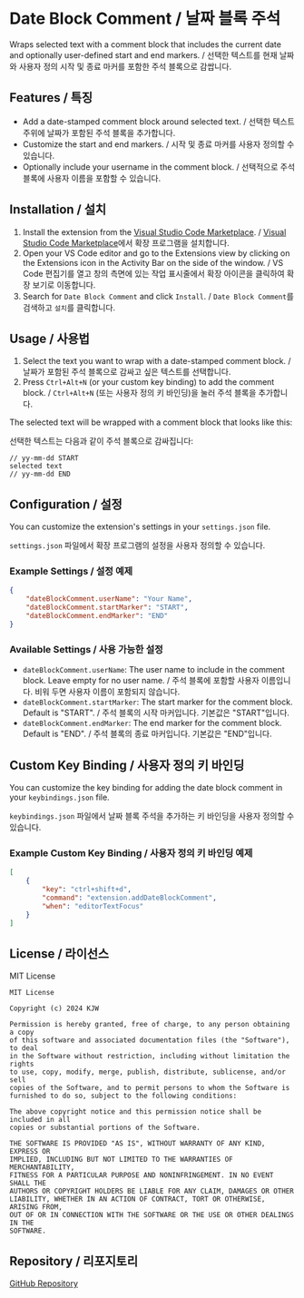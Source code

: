 
# Date Block Comment / 날짜 블록 주석

Wraps selected text with a comment block that includes the current date and optionally user-defined start and end markers. / 선택한 텍스트를 현재 날짜와 사용자 정의 시작 및 종료 마커를 포함한 주석 블록으로 감쌉니다.

## Features / 특징

- Add a date-stamped comment block around selected text. / 선택한 텍스트 주위에 날짜가 포함된 주석 블록을 추가합니다.
- Customize the start and end markers. / 시작 및 종료 마커를 사용자 정의할 수 있습니다.
- Optionally include your username in the comment block. / 선택적으로 주석 블록에 사용자 이름을 포함할 수 있습니다.

## Installation / 설치

1. Install the extension from the [Visual Studio Code Marketplace](https://marketplace.visualstudio.com/). / [Visual Studio Code Marketplace](https://marketplace.visualstudio.com/)에서 확장 프로그램을 설치합니다.
2. Open your VS Code editor and go to the Extensions view by clicking on the Extensions icon in the Activity Bar on the side of the window. / VS Code 편집기를 열고 창의 측면에 있는 작업 표시줄에서 확장 아이콘을 클릭하여 확장 보기로 이동합니다.
3. Search for `Date Block Comment` and click `Install`. / `Date Block Comment`를 검색하고 `설치`를 클릭합니다.

## Usage / 사용법

1. Select the text you want to wrap with a date-stamped comment block. / 날짜가 포함된 주석 블록으로 감싸고 싶은 텍스트를 선택합니다.
2. Press `Ctrl+Alt+N` (or your custom key binding) to add the comment block. / `Ctrl+Alt+N` (또는 사용자 정의 키 바인딩)을 눌러 주석 블록을 추가합니다.

The selected text will be wrapped with a comment block that looks like this:

선택한 텍스트는 다음과 같이 주석 블록으로 감싸집니다:

```
// yy-mm-dd START
selected text
// yy-mm-dd END
```

## Configuration / 설정

You can customize the extension's settings in your `settings.json` file.

`settings.json` 파일에서 확장 프로그램의 설정을 사용자 정의할 수 있습니다.

### Example Settings / 설정 예제

```json
{
    "dateBlockComment.userName": "Your Name",
    "dateBlockComment.startMarker": "START",
    "dateBlockComment.endMarker": "END"
}
```

### Available Settings / 사용 가능한 설정

- `dateBlockComment.userName`: The user name to include in the comment block. Leave empty for no user name. / 주석 블록에 포함할 사용자 이름입니다. 비워 두면 사용자 이름이 포함되지 않습니다.
- `dateBlockComment.startMarker`: The start marker for the comment block. Default is "START". / 주석 블록의 시작 마커입니다. 기본값은 "START"입니다.
- `dateBlockComment.endMarker`: The end marker for the comment block. Default is "END". / 주석 블록의 종료 마커입니다. 기본값은 "END"입니다.

## Custom Key Binding / 사용자 정의 키 바인딩

You can customize the key binding for adding the date block comment in your `keybindings.json` file.

`keybindings.json` 파일에서 날짜 블록 주석을 추가하는 키 바인딩을 사용자 정의할 수 있습니다.

### Example Custom Key Binding / 사용자 정의 키 바인딩 예제

```json
[
    {
        "key": "ctrl+shift+d",
        "command": "extension.addDateBlockComment",
        "when": "editorTextFocus"
    }
]
```

## License / 라이선스

MIT License

```
MIT License

Copyright (c) 2024 KJW

Permission is hereby granted, free of charge, to any person obtaining a copy
of this software and associated documentation files (the "Software"), to deal
in the Software without restriction, including without limitation the rights
to use, copy, modify, merge, publish, distribute, sublicense, and/or sell
copies of the Software, and to permit persons to whom the Software is
furnished to do so, subject to the following conditions:

The above copyright notice and this permission notice shall be included in all
copies or substantial portions of the Software.

THE SOFTWARE IS PROVIDED "AS IS", WITHOUT WARRANTY OF ANY KIND, EXPRESS OR
IMPLIED, INCLUDING BUT NOT LIMITED TO THE WARRANTIES OF MERCHANTABILITY,
FITNESS FOR A PARTICULAR PURPOSE AND NONINFRINGEMENT. IN NO EVENT SHALL THE
AUTHORS OR COPYRIGHT HOLDERS BE LIABLE FOR ANY CLAIM, DAMAGES OR OTHER
LIABILITY, WHETHER IN AN ACTION OF CONTRACT, TORT OR OTHERWISE, ARISING FROM,
OUT OF OR IN CONNECTION WITH THE SOFTWARE OR THE USE OR OTHER DEALINGS IN THE
SOFTWARE.
```

## Repository / 리포지토리

[GitHub Repository](https://github.com/compaq01101/date-block-comment)
